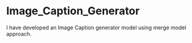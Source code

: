 # Image_Caption_Generator
I have developed an Image Caption generator model using merge model approach.
